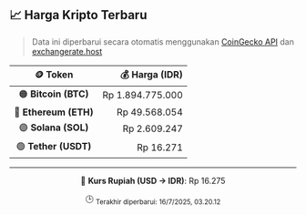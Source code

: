 

<!-- HARGA_KRIPTO -->
## 📈 Harga Kripto Terbaru

> Data ini diperbarui secara otomatis menggunakan [CoinGecko API](https://www.coingecko.com/) dan [exchangerate.host](https://exchangerate.host/)

<div align="center">

| 🪙 Token | 💰 Harga (IDR) |
|:------:|---------------:|
| 🟠 **Bitcoin (BTC)**   | Rp 1.894.775.000 |
| 🔵 **Ethereum (ETH)**  | Rp 49.568.054 |
| 🟣 **Solana (SOL)**    | Rp 2.609.247 |
| 🟢 **Tether (USDT)**   | Rp 16.271 |

---

💱 **Kurs Rupiah (USD → IDR)**: Rp 16.275

🕒 <sub>Terakhir diperbarui: 16/7/2025, 03.20.12</sub>

</div>
<!-- /HARGA_KRIPTO -->